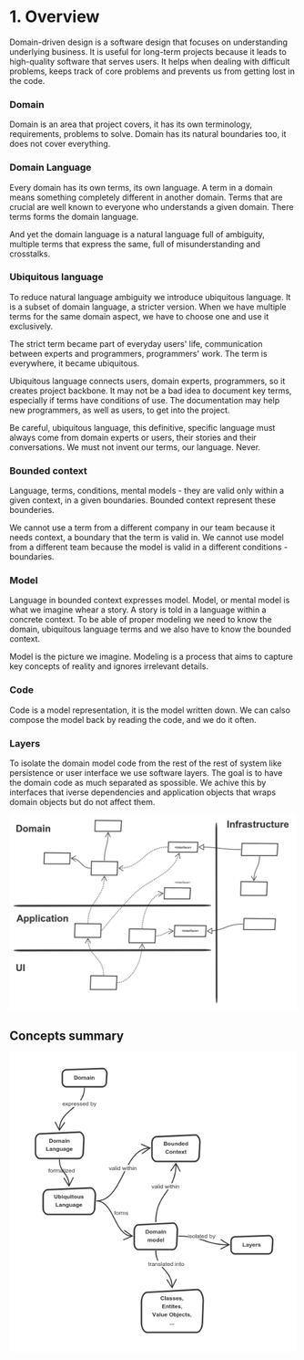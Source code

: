 # 1. Overview

Domain-driven design is a software design that focuses on understanding underlying business. It is useful for long-term projects because it leads to high-quality software that serves users. It helps when dealing with difficult problems, keeps track of core problems and prevents us from getting lost in the code.

### Domain
Domain is an area that project covers, it has its own terminology, requirements, problems to solve. Domain has its natural boundaries too, it does not cover everything.

### Domain Language
Every domain has its own terms, its own language. A term in a domain means something completely different in another domain. Terms that are crucial are well known to everyone who understands a given domain. There terms forms the domain language.

And yet the domain language is a natural language full of ambiguity, multiple terms that express the same, full of misunderstanding and crosstalks.

### Ubiquitous language
To reduce natural language ambiguity we introduce ubiquitous language. It is a subset of domain language, a stricter version. When we have multiple terms for the same domain aspect, we have to choose one and use it exclusively.

The strict term became part of everyday users' life, communication between experts and programmers, programmers' work. The term is everywhere, it became ubiquitous.

Ubiquitous language connects users, domain experts, programmers, so it creates project backbone. It may not be a bad idea to document key terms, especially if terms have conditions of use. The documentation may help new programmers, as well as users, to get into the project.

Be careful, ubiquitous language, this definitive, specific language must always come from domain experts or users, their stories and their conversations. We must not invent our terms, our language. Never.

### Bounded context
Language, terms, conditions, mental models - they are valid only within a given context, in a given boundaries. Bounded context represent these bounderies.

We cannot use a term from a different company in our team because it needs context, a boundary that the term is valid in. We cannot use model from a different team because the model is valid in a different conditions - boundaries.

### Model
Language in bounded context expresses model. Model, or mental model is what we imagine whear a story. A story is told in a language within a concrete context. To be able of proper modeling we need to know the domain, ubiquitous language terms and we also have to know the bounded context.

Model is the picture we imagine. Modeling is a process that aims to capture key concepts of reality and ignores irrelevant details.

### Code
Code is a model representation, it is the model written down. We can calso compose the model back by reading the code, and we do it often.

### Layers
To isolate the domain model code from the rest of the rest of system like persistence or user interface we use software layers.
The goal is to have the domain code as much separated as spossible. We achive this by interfaces that iverse dependencies and application objects that wraps domain objects but do not affect them.

![layers isolation](layers.png)

## Concepts summary

![relation between concepts](concepts.png)
